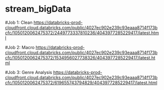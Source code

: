 # stream_bigData

#Job 1: Clean
https://databricks-prod-cloudfront.cloud.databricks.com/public/4027ec902e239c93eaaa8714f173bcfc/1050120062475372/2449773337810236/4043977285229417/latest.html

#Job 2: Macro
https://databricks-prod-cloudfront.cloud.databricks.com/public/4027ec902e239c93eaaa8714f173bcfc/1050120062475372/1534956027738326/4043977285229417/latest.html

#Job 3: Genre Analysis
https://databricks-prod-cloudfront.cloud.databricks.com/public/4027ec902e239c93eaaa8714f173bcfc/1050120062475372/619655743794829/4043977285229417/latest.html
